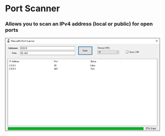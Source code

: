 # Port Scanner

### Allows you to scan an IPv4 address (local or public) for open ports
<img src="./showcase.png" />
